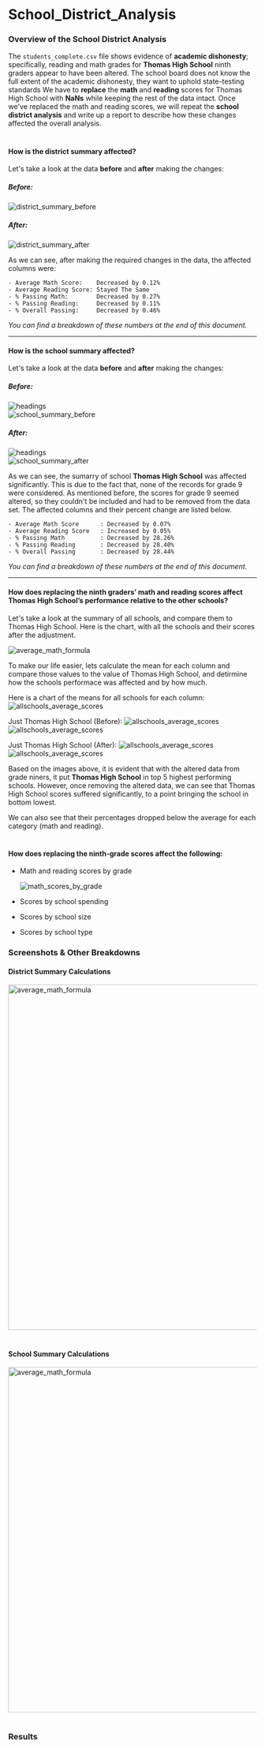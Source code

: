 # School_District_Analysis


### Overview of the School District Analysis
The `students_complete.csv` file shows evidence of **academic dishonesty**; specifically, reading and math grades for **Thomas High School** ninth graders appear to have been altered. The school board does not know the full extent of the academic dishonesty, they want to uphold state-testing standards We have to **replace** the **math** and **reading** scores for Thomas High School with **NaNs** while keeping the rest of the data intact. Once we've replaced the math and reading scores, we will repeat the **school district analysis** and write up a report to describe how these changes affected the overall analysis.

#

#### How is the district summary affected?
Let's take a look at the data **before** and **after** making the changes:

##### Before:
<img src="/pictures/DistrictSummary_Before.png" alt="district_summary_before"><br>

##### After:
<img src="/pictures/DistrictSummary_After.png" alt="district_summary_after"><br>

As we can see, after making the required changes in the data, the affected columns were:
```
- Average Math Score:    Decreased by 0.12%
- Average Reading Score: Stayed The Same
- % Passing Math:        Decreased by 0.27%
- % Passing Reading:     Decreased by 0.11%
- % Overall Passing:     Decreased by 0.46%
```
*You can find a breakdown of these numbers at the end of this document.*


---
#### How is the school summary affected?

Let's take a look at the data **before** and **after** making the changes:

##### Before:
<img src="/pictures/headings.png" alt="headings"><br>
<img src="/pictures/school_summaryTHS_before.png" alt="school_summary_before"><br>

##### After:
<img src="/pictures/headings.png" alt="headings"><br>
<img src="/pictures/school_summaryTHS_after.png" alt="school_summary_after"><br>

As we can see, the sumarry of school **Thomas High School** was affected significantly. This is due to the fact that, none of the records for grade 9 were considered. As mentioned before, the scores for grade 9 seemed altered, so they couldn't be included and had to be removed from the data set. The affected columns and their percent change are listed below.

```
- Average Math Score      : Decreased by 0.07%
- Average Reading Score   : Increased by 0.05%
- % Passing Math          : Decreased by 28.26%
- % Passing Reading       : Decreased by 28.40%
- % Overall Passing       : Decreased by 28.44%
```

*You can find a breakdown of these numbers at the end of this document.*

---

#### How does replacing the ninth graders’ math and reading scores affect Thomas High School’s performance relative to the other schools?

Let's take a look at the summary of all schools, and compare them to Thomas High School. Here is the chart, with all the schools and their scores after the adjustment.

<img src="/formulas/school_summary_allSchools.png" alt="average_math_formula">

To make our life easier, lets calculate the mean for each column and compare those values to the value of Thomas High School, and detirmine how the schools performace was affected and by how much. 

Here is a chart of the means for all schools for each column:
<img src="/pictures/allschools_average_scores.png" alt="allschools_average_scores">

Just Thomas High School (Before):
<img src="/pictures/THS_Headers.png" alt="allschools_average_scores">
<img src="/pictures/THS_Scores_Before.png" alt="allschools_average_scores">

Just Thomas High School (After):
<img src="/pictures/THS_Headers.png" alt="allschools_average_scores">
<img src="/pictures/THS_Scores_After.png" alt="allschools_average_scores">

Based on the images above, it is evident that with the altered data from grade niners, it put **Thomas High School** in top 5 highest performing schools. However, once removing the altered data, we can see that Thomas High School scores suffered significantly, to a point bringing the school in bottom lowest.

We can also see that their percentages dropped below the average for each category (math and reading).
#

#### How does replacing the ninth-grade scores affect the following:

- Math and reading scores by grade  

  <img src="/pictures/ScoresByGrade.png" alt="math_scores_by_grade"><br>
 
  
  
- Scores by school spending
  
- Scores by school size
  
- Scores by school type



### Screenshots & Other Breakdowns

#### District Summary Calculations
  <img src="/formulas/districtFormulas.png" alt="average_math_formula" width="700">
  
#

#### School Summary Calculations
<img src="/formulas/schoolFormulas.png" alt="average_math_formula" width="700">

#



### Results
